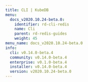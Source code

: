 ```yaml
---
title: CLI | KubeDB
menu:
  docs_v2020.10.24-beta.0:
    identifier: rd-cli-redis
    name: Cli
    parent: rd-redis-guides
    weight: 45
menu_name: docs_v2020.10.24-beta.0
info:
  cli: v0.14.0-beta.4
  community: v0.14.0-beta.4
  enterprise: v0.1.0-beta.4
  installer: v0.14.0-beta.4
  version: v2020.10.24-beta.0
---
```


